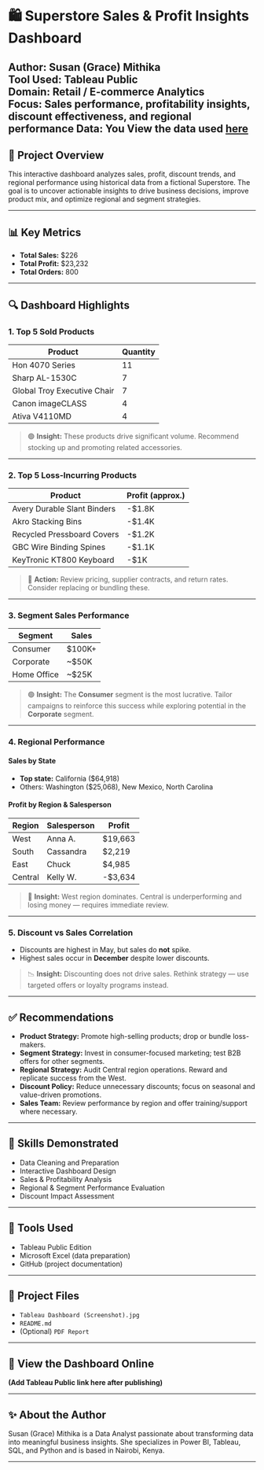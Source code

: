 
# 🛍️ Superstore Sales & Profit Insights Dashboard

**Author:** Susan (Grace) Mithika  
**Tool Used:** Tableau Public  
**Domain:** Retail / E-commerce Analytics  
**Focus:** Sales performance, profitability insights, discount effectiveness, and regional performance
**Data:** You View the data used [here]()
---

## 📌 Project Overview

This interactive dashboard analyzes sales, profit, discount trends, and regional performance using historical data from a fictional Superstore. The goal is to uncover actionable insights to drive business decisions, improve product mix, and optimize regional and segment strategies.

---

## 📊 Key Metrics

- **Total Sales:** $226  
- **Total Profit:** $23,232  
- **Total Orders:** 800  

---

## 🔍 Dashboard Highlights

### 1. **Top 5 Sold Products**
| Product | Quantity |
|--------|----------|
| Hon 4070 Series | 11 |
| Sharp AL-1530C | 7 |
| Global Troy Executive Chair | 7 |
| Canon imageCLASS | 4 |
| Ativa V4110MD | 4 |

> 🟢 **Insight:** These products drive significant volume. Recommend stocking up and promoting related accessories.

---

### 2. **Top 5 Loss-Incurring Products**
| Product | Profit (approx.) |
|--------|------------------|
| Avery Durable Slant Binders | -$1.8K |
| Akro Stacking Bins | -$1.4K |
| Recycled Pressboard Covers | -$1.2K |
| GBC Wire Binding Spines | -$1.1K |
| KeyTronic KT800 Keyboard | -$1K |

> 🔴 **Action:** Review pricing, supplier contracts, and return rates. Consider replacing or bundling these.

---

### 3. **Segment Sales Performance**
| Segment      | Sales |
|--------------|-------|
| Consumer     | $100K+ |
| Corporate    | ~$50K |
| Home Office  | ~$25K |

> 🟢 **Insight:** The **Consumer** segment is the most lucrative. Tailor campaigns to reinforce this success while exploring potential in the **Corporate** segment.

---

### 4. **Regional Performance**
#### Sales by State
- **Top state:** California ($64,918)
- Others: Washington ($25,068), New Mexico, North Carolina

#### Profit by Region & Salesperson
| Region   | Salesperson | Profit |
|----------|-------------|--------|
| West     | Anna A.     | $19,663 |
| South    | Cassandra   | $2,219 |
| East     | Chuck       | $4,985 |
| Central  | Kelly W.    | -$3,634 |

> 🔵 **Insight:** West region dominates. Central is underperforming and losing money — requires immediate review.

---

### 5. **Discount vs Sales Correlation**
- Discounts are highest in May, but sales do **not** spike.
- Highest sales occur in **December** despite lower discounts.

> 📉 **Insight:** Discounting does not drive sales. Rethink strategy — use targeted offers or loyalty programs instead.

---

## ✅ Recommendations

- **Product Strategy:** Promote high-selling products; drop or bundle loss-makers.
- **Segment Strategy:** Invest in consumer-focused marketing; test B2B offers for other segments.
- **Regional Strategy:** Audit Central region operations. Reward and replicate success from the West.
- **Discount Policy:** Reduce unnecessary discounts; focus on seasonal and value-driven promotions.
- **Sales Team:** Review performance by region and offer training/support where necessary.

---

## 📌 Skills Demonstrated

- Data Cleaning and Preparation  
- Interactive Dashboard Design  
- Sales & Profitability Analysis  
- Regional & Segment Performance Evaluation  
- Discount Impact Assessment  

---

## 🧰 Tools Used

- Tableau Public Edition  
- Microsoft Excel (data preparation)  
- GitHub (project documentation)

---

## 📁 Project Files

- `Tableau Dashboard (Screenshot).jpg`
- `README.md`
- (Optional) `PDF Report`

---

## 🔗 View the Dashboard Online  
**(Add Tableau Public link here after publishing)**

---

## ✨ About the Author

Susan (Grace) Mithika is a Data Analyst passionate about transforming data into meaningful business insights. She specializes in Power BI, Tableau, SQL, and Python and is based in Nairobi, Kenya.

---

